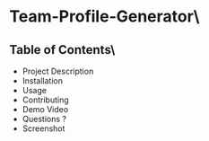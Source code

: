 # Team-Profile-Generator\
## Table of Contents\
* Project Description
* Installation
* Usage
* Contributing 
* Demo Video
* Questions ?
* Screenshot
